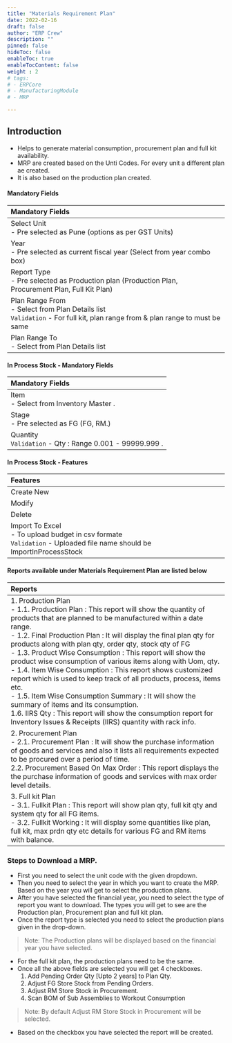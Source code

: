 ```yaml
---
title: "Materials Requirement Plan"
date: 2022-02-16
draft: false
author: "ERP Crew"
description: ""
pinned: false
hideToc: false
enableToc: true
enableTocContent: false
weight : 2
# tags: 
# - ERPCore 
# - ManufacturingModule
# - MRP

---
```


## Introduction

- Helps to generate material consumption, procurement plan and full kit availability. 
- MRP are created based on the Unti Codes. For every unit a different plan ae created.
- It is also based on the production plan created.

#### Mandatory Fields

|Mandatory Fields|  
  |:------|
  | Select Unit <br> - Pre selected as Pune (options as per GST Units)
  | Year <br> - Pre selected as current fiscal year (Select from year combo box)
  | Report Type <br> - Pre selected as Production plan (Production Plan, Procurement Plan, Full Kit Plan)
  | Plan Range From <br> - Select from Plan Details list <br> `Validation` - For full kit, plan range from & plan range to must be same
  | Plan Range To <br> - Select from Plan Details list

#### In Process Stock - Mandatory Fields

<!-- |Mandatory Fields|  
  |:------|
  | Item  <br> - Select from Inventory Master <br> - Error code A -  Invalid itemid <br> - Error code D - Duplicate record <br> - Error code E - Inactive itemid
  | Stage <br> - FG, RM <br> - Error code B - Invalid stage
  | Quantity <br> `Validation` - Qty : Range 0.001 - 99999.999 <br> - Error code C - Qty sould not be negative or greater than 9999999.999  -->

  |Mandatory Fields|  
  |:------|
  | Item  <br> - Select from Inventory Master .
  | Stage <br> - Pre selected as FG (FG, RM.)
  | Quantity <br> `Validation` - Qty : Range 0.001 - 99999.999 .
 

 #### In Process Stock - Features

|Features|   
  |:------|
  | Create New 
  | Modify
  | Delete
  | Import To Excel <br> - To upload budget in csv formate <br> `Validation` - Uploaded file name should be ImportInProcessStock 


  #### Reports available under Materials Requirement Plan are listed below

  |Reports|   
  |:------|
  | 1. Production Plan <br> - 1.1. Production Plan : This report will show the quantity of products that are planned to be manufactured within a date range. <br> - 1.2. Final Production Plan : It will display the final plan qty for products along with plan qty, order qty, stock qty of FG <br> - 1.3. Product Wise Consumption : This report will show the product wise consumption of various items along with Uom, qty. <br> - 1.4. Item Wise Consumption : This report shows customized report which is used to keep track of all products, process, items etc. <br> - 1.5. Item Wise Consumption Summary : It will show the summary of items and its consumption. <br> 1.6. IIRS Qty : This report will show the consumption report for Inventory Issues & Receipts (IIRS) quantity with rack info.
  | 2. Procurement Plan <br> - 2.1. Procurement Plan : It will show the purchase information of goods and services and also it lists all requirements expected to be procured over a period of time. <br> 2.2. Procurement Based On Max Order : This report displays the the purchase information of goods and services with max order level details.
  | 3. Full kit Plan <br> - 3.1. Fullkit Plan : This report will show plan qty, full kit qty and system qty for all FG items. <br> - 3.2. Fullkit Working : It will display some quantities like plan, full kit, max prdn qty etc details for various FG and RM items with balance.

### Steps to Download a MRP.
- First you need to select the unit code with the given dropdown.
- Then you need to select the year in which you want to create the MRP. Based on the year you will get to select the production plans.
- After you have selected the financial year, you need to select the type of report you want to download. The types you will get to see are the Production plan, Procurement plan and full kit plan.
- Once the report type is selected you need to select the production plans given in the drop-down.
> Note: The Production plans will be displayed based on the financial year you have selected.
- For the full kit plan, the production plans need to be the same.
- Once all the above fields are selected you will get 4 checkboxes.
  1. Add Pending Order Qty [Upto 2 years] to Plan Qty.
  2. Adjust FG Store Stock from Pending Orders.
  3. Adjust RM Store Stock in Procurement.
  4. Scan BOM of Sub Assemblies to Workout Consumption
> Note: By default Adjust RM Store Stock in Procurement will be selected.
- Based on the checkbox you have selected the report will be created.